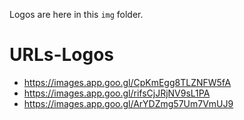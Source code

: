 Logos are here in this `img` folder.

# URLs-Logos

- https://images.app.goo.gl/CpKmEgg8TLZNFW5fA
- https://images.app.goo.gl/rifsCjJRjNV9sL1PA
- https://images.app.goo.gl/ArYDZmg57Um7VmUJ9
